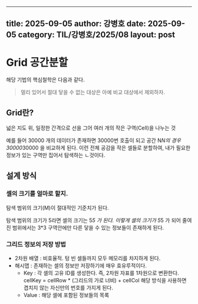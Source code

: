 
 ---
 title: 2025-09-05
 author: 강병호
 date: 2025-09-05
 category: TIL/강병호/2025/08
 layout: post
 ---
# Grid 공간분할

해당 기법의 핵심철학은 다음과 같다.
> 멀리 있어서 절대 닿을 수 없는 대상은 아예 비교 대상에서 제외하자.

## Grid란?
넓은 지도 위, 일정한 간격으로 선을 그어 여러 개의 작은 구역(Cell)을 나누는 것

예를 들어 30000 개의 데이터가 존재하면 30000번 호출이 되고 공간 N*N의 경우 30000*30000 을 비교하게 된다.
이런 전체 공감을 작은 셀들로 분할하여, 내가 필요한 정보가 있는 구역만 집어서 탐색하는 ㄴ것이다.

## 설계 방식

### 셀의 크기를 얼마로 할지.

탐색 범위의 크기(M)이 절대적인 기준치가 된다.

탐색 범위의 크기가 5라면 셀의 크기는 5*5 가 된다.
이렇게 셀의 크기가 5*5 가 되어 줄여진 범위에서는 3*3 구역안에만 다른 닿을 수 있는 정보들이 존재하게 된다.

### 그리드 정보의 저장 방법
- 2차원 배열 : 비효율적. 텅 빈 셀들까지 모두 메모리를 차지하게 된다.
- 해시맵 : 존재하는 셀의 정보만 저장하기에 매우 효유루적이다.
  - Key : 각 셀의 고유 ID를 생성한다. 즉, 2차원 자표를 1차원으로 변환한다. cellKey = cellRow * (그리드의 가로 너비) + cellCol 해당  방식을 사용하면 겹치지 않는 자신만의 번호를 가지게 된다.
  - Value : 해당 셀에 포함된 정보들의 목록


